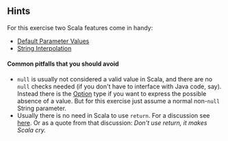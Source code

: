 ## Hints
For this exercise two Scala features come in handy:
- [Default Parameter Values](http://docs.scala-lang.org/tutorials/tour/default-parameter-values.html)
- [String Interpolation](http://docs.scala-lang.org/overviews/core/string-interpolation.html)

#### Common pitfalls that you should avoid
- `null` is usually not considered a valid value in Scala, and there are no `null` checks needed (if you don't have to interface with Java code, say). Instead there is the [Option](http://danielwestheide.com/blog/2012/12/19/the-neophytes-guide-to-scala-part-5-the-option-type.html) type if you want to express the possible absence of a value. But for this exercise just assume a normal non-`null` String parameter.
- Usually there is no need in Scala to use `return`. For a discussion see [here](http://stackoverflow.com/questions/24856106/return-in-a-scala-function-literal). Or as a quote from that discussion: *Don't use return, it makes Scala cry.*
